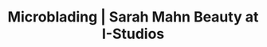 ---
title: "Microblading | Sarah Mahn Beauty at I-Studios"
url: /traverse-city/microblading-sarah-mahn-beauty-at-i-studios/
shop: Friseur
---